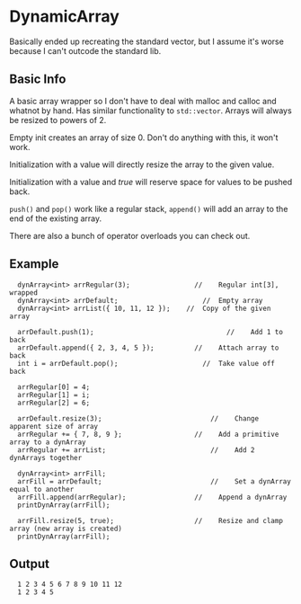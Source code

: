# DynamicArray
Basically ended up recreating the standard vector, but I assume it's worse because I can't outcode the standard lib.

Basic Info
----------
A basic array wrapper so I don't have to deal with malloc and calloc and whatnot by hand. Has similar functionality to ``std::vector``. 
Arrays will always be resized to powers of 2.

Empty init creates an array of size 0. Don't do anything with this, it won't work.

Initialization with a value will directly resize the array to the given value.

Initialization with a value and *true* will reserve space for values to be pushed back.

``push()`` and ``pop()`` work like a regular stack, ``append()`` will add an array to the end of the existing array.

There are also a bunch of operator overloads you can check out.

Example
----------
```
  dynArray<int> arrRegular(3);			      //	Regular int[3], wrapped
  dynArray<int> arrDefault;				        //	Empty array
  dynArray<int> arrList({ 10, 11, 12 });	//	Copy of the given array
  											
  arrDefault.push(1);						          //	Add 1 to back
  arrDefault.append({ 2, 3, 4, 5 });		  //	Attach array to back
  int i = arrDefault.pop();				        //	Take value off back
  
  arrRegular[0] = 4;
  arrRegular[1] = i;												
  arrRegular[2] = 6;						
  										
  arrDefault.resize(3);					          //	Change apparent size of array
  arrRegular += { 7, 8, 9 };		          //	Add a primitive array to a dynArray
  arrRegular += arrList;				          //	Add 2 dynArrays together
  										          
  dynArray<int> arrFill;				          	
  arrFill = arrDefault;					          //	Set a dynArray equal to another
  arrFill.append(arrRegular);		          //	Append a dynArray					
  printDynArray(arrFill);				          	
  										          
  arrFill.resize(5, true);			          //	Resize and clamp array (new array is created)
  printDynArray(arrFill);         
```

Output
----------
```
  1 2 3 4 5 6 7 8 9 10 11 12
  1 2 3 4 5
```
